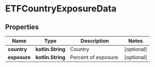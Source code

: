 
# ETFCountryExposureData

## Properties
Name | Type | Description | Notes
------------ | ------------- | ------------- | -------------
**country** | **kotlin.String** | Country |  [optional]
**exposure** | **kotlin.String** | Percent of exposure. |  [optional]



